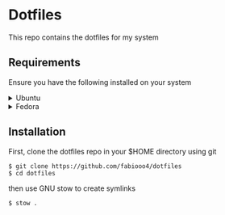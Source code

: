 # Dotfiles

This repo contains the dotfiles for my system

## Requirements

Ensure you have the following installed on your system

<details>
<summary>Ubuntu</summary>

### Zsh

```
sudo apt install zsh && echo "ZDOTDIR=~/.config/zsh" | sudo tee -a /etc/zsh/zshenv
```

### Git

```
sudo apt install git
```

### Stow

```
sudo apt install stow
```

### Zplug

```
curl -sL --proto-redir -all,https https://raw.githubusercontent.com/zplug/installer/master/installer.zsh | zsh
```

### Starship

```
curl -sS https://starship.rs/install.sh | sh
```

</details>

<details>
<summary>Fedora</summary>

### zsh

```
sudo dnf install zsh && echo "ZDOTDIR=~/.config/zsh" | sudo tee -a /etc/zsh/zshenv
```

### Git

```
sudo dnf install git
```

### Stow

```
sudo dnf install stow
```

### Zplug

```
curl -sL --proto-redir -all,https https://raw.githubusercontent.com/zplug/installer/master/installer.zsh | zsh
```

### Starship

```
curl -sS https://starship.rs/install.sh | sh
```

</details>

## Installation

First, clone the dotfiles repo in your $HOME directory using git

```
$ git clone https://github.com/fabiooo4/dotfiles
$ cd dotfiles
```

then use GNU stow to create symlinks

```
$ stow .
```

